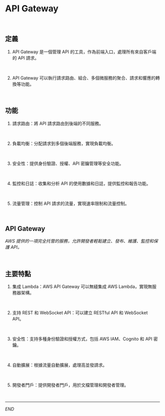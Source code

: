 
# API Gateway

<br>

## 定義

1. API Gateway 是一個管理 API 的工具，作為前端入口，處理所有來自客戶端的 API 請求。

<br>

2. API Gateway 可以執行請求路由、組合、多個微服務的聚合、請求和響應的轉換等功能。

<br>

## 功能

1. 請求路由：將 API 請求路由到後端的不同服務。

<br>

2. 負載均衡：分配請求到多個後端服務，實現負載均衡。

<br>

3. 安全性：提供身份驗證、授權、API 密鑰管理等安全功能。

<br>

4. 監控和日誌：收集和分析 API 的使用數據和日誌，提供監控和報告功能。

<br>

5. 流量管理：控制 API 請求的流量，實現速率限制和流量控制。

<br>

## API Gateway

_AWS 提供的一項完全托管的服務，允許開發者輕鬆建立、發布、維護、監控和保護 API。_

<br>

## 主要特點

1. 集成 Lambda：AWS API Gateway 可以無縫集成 AWS Lambda，實現無服務器架構。

<br>

2. 支持 REST 和 WebSocket API：可以建立 RESTful API 和 WebSocket API。

<br>

3. 安全性：支持多種身份驗證和授權方式，包括 AWS IAM、Cognito 和 API 密鑰。

<br>

4. 自動擴展：根據流量自動擴展，處理高並發請求。

<br>

5. 開發者門戶：提供開發者門戶，用於文檔管理和開發者管理。

<br>

___

_END_